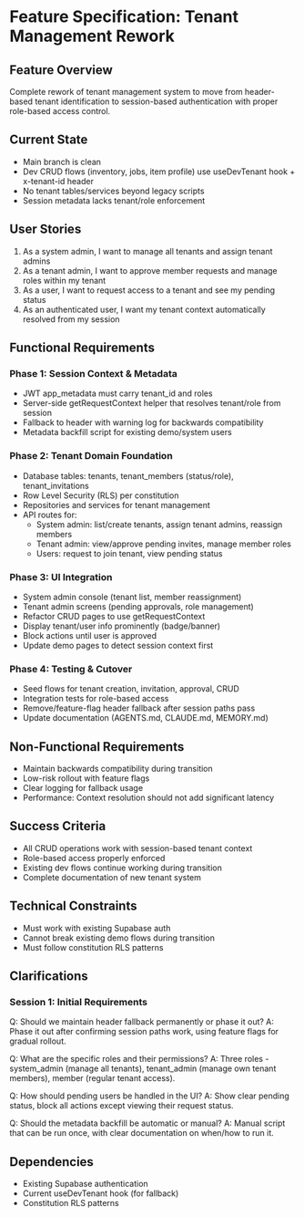 # Feature Specification: Tenant Management Rework

## Feature Overview
Complete rework of tenant management system to move from header-based tenant identification to session-based authentication with proper role-based access control.

## Current State
- Main branch is clean
- Dev CRUD flows (inventory, jobs, item profile) use useDevTenant hook + x-tenant-id header
- No tenant tables/services beyond legacy scripts
- Session metadata lacks tenant/role enforcement

## User Stories
1. As a system admin, I want to manage all tenants and assign tenant admins
2. As a tenant admin, I want to approve member requests and manage roles within my tenant
3. As a user, I want to request access to a tenant and see my pending status
4. As an authenticated user, I want my tenant context automatically resolved from my session

## Functional Requirements

### Phase 1: Session Context & Metadata
- JWT app_metadata must carry tenant_id and roles
- Server-side getRequestContext helper that resolves tenant/role from session
- Fallback to header with warning log for backwards compatibility
- Metadata backfill script for existing demo/system users

### Phase 2: Tenant Domain Foundation
- Database tables: tenants, tenant_members (status/role), tenant_invitations
- Row Level Security (RLS) per constitution
- Repositories and services for tenant management
- API routes for:
  - System admin: list/create tenants, assign tenant admins, reassign members
  - Tenant admin: view/approve pending invites, manage member roles
  - Users: request to join tenant, view pending status

### Phase 3: UI Integration
- System admin console (tenant list, member reassignment)
- Tenant admin screens (pending approvals, role management)
- Refactor CRUD pages to use getRequestContext
- Display tenant/user info prominently (badge/banner)
- Block actions until user is approved
- Update demo pages to detect session context first

### Phase 4: Testing & Cutover
- Seed flows for tenant creation, invitation, approval, CRUD
- Integration tests for role-based access
- Remove/feature-flag header fallback after session paths pass
- Update documentation (AGENTS.md, CLAUDE.md, MEMORY.md)

## Non-Functional Requirements
- Maintain backwards compatibility during transition
- Low-risk rollout with feature flags
- Clear logging for fallback usage
- Performance: Context resolution should not add significant latency

## Success Criteria
- All CRUD operations work with session-based tenant context
- Role-based access properly enforced
- Existing dev flows continue working during transition
- Complete documentation of new tenant system

## Technical Constraints
- Must work with existing Supabase auth
- Cannot break existing demo flows during transition
- Must follow constitution RLS patterns

## Clarifications

### Session 1: Initial Requirements
Q: Should we maintain header fallback permanently or phase it out?
A: Phase it out after confirming session paths work, using feature flags for gradual rollout.

Q: What are the specific roles and their permissions?
A: Three roles - system_admin (manage all tenants), tenant_admin (manage own tenant members), member (regular tenant access).

Q: How should pending users be handled in the UI?
A: Show clear pending status, block all actions except viewing their request status.

Q: Should the metadata backfill be automatic or manual?
A: Manual script that can be run once, with clear documentation on when/how to run it.

## Dependencies
- Existing Supabase authentication
- Current useDevTenant hook (for fallback)
- Constitution RLS patterns